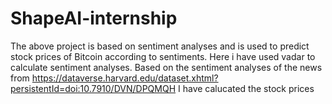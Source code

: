 # ShapeAI-internship
The above project is based on sentiment analyses and is used to predict stock prices of Bitcoin according to sentiments.
Here i have used vadar to calculate sentiment analyses.
Based on the sentiment analyses of the news from https://dataverse.harvard.edu/dataset.xhtml?persistentId=doi:10.7910/DVN/DPQMQH 
I have calucated the stock prices 

